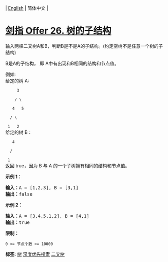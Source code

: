 | [English](README_EN.md) | 简体中文 |

# [剑指 Offer 26. 树的子结构](https://leetcode-cn.com/problems/shu-de-zi-jie-gou-lcof)
<p>输入两棵二叉树A和B，判断B是不是A的子结构。(约定空树不是任意一个树的子结构)</p>

<p>B是A的子结构， 即 A中有出现和B相同的结构和节点值。</p>

<p>例如:<br>
给定的树 A:</p>

<p><code>&nbsp; &nbsp; &nbsp;3<br>
&nbsp; &nbsp; / \<br>
&nbsp; &nbsp;4 &nbsp; 5<br>
&nbsp; / \<br>
&nbsp;1 &nbsp; 2</code><br>
给定的树 B：</p>

<p><code>&nbsp; &nbsp;4&nbsp;<br>
&nbsp; /<br>
&nbsp;1</code><br>
返回 true，因为 B 与 A 的一个子树拥有相同的结构和节点值。</p>

<p><strong>示例 1：</strong></p>

<pre><strong>输入：</strong>A = [1,2,3], B = [3,1]
<strong>输出：</strong>false
</pre>

<p><strong>示例 2：</strong></p>

<pre><strong>输入：</strong>A = [3,4,5,1,2], B = [4,1]
<strong>输出：</strong>true</pre>

<p><strong>限制：</strong></p>

<p><code>0 &lt;= 节点个数 &lt;= 10000</code></p>

**标签:**  [树](https://leetcode-cn.com/tag/tree) [深度优先搜索](https://leetcode-cn.com/tag/depth-first-search) [二叉树](https://leetcode-cn.com/tag/binary-tree) 